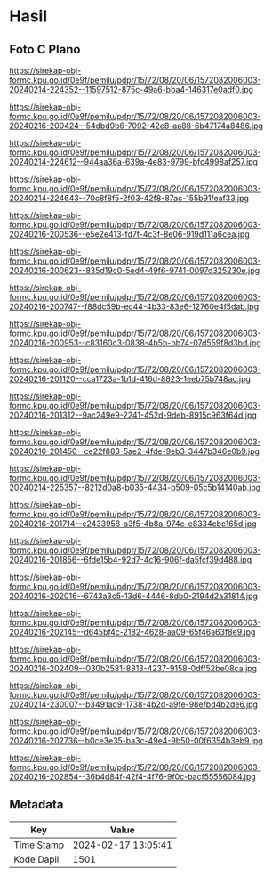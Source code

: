 # Hasil

## Foto C Plano

https://sirekap-obj-formc.kpu.go.id/0e9f/pemilu/pdpr/15/72/08/20/06/1572082006003-20240214-224352--11597512-875c-49a6-bba4-146317e0adf0.jpg

https://sirekap-obj-formc.kpu.go.id/0e9f/pemilu/pdpr/15/72/08/20/06/1572082006003-20240216-200424--54dbd9b6-7092-42e8-aa88-6b47174a8486.jpg

https://sirekap-obj-formc.kpu.go.id/0e9f/pemilu/pdpr/15/72/08/20/06/1572082006003-20240214-224612--944aa36a-639a-4e83-9799-bfc4998af257.jpg

https://sirekap-obj-formc.kpu.go.id/0e9f/pemilu/pdpr/15/72/08/20/06/1572082006003-20240214-224643--70c8f8f5-2f03-42f8-87ac-155b91feaf33.jpg

https://sirekap-obj-formc.kpu.go.id/0e9f/pemilu/pdpr/15/72/08/20/06/1572082006003-20240216-200536--e5e2e413-fd7f-4c3f-8e06-919d111a6cea.jpg

https://sirekap-obj-formc.kpu.go.id/0e9f/pemilu/pdpr/15/72/08/20/06/1572082006003-20240216-200623--835d19c0-5ed4-49f6-9741-0097d325230e.jpg

https://sirekap-obj-formc.kpu.go.id/0e9f/pemilu/pdpr/15/72/08/20/06/1572082006003-20240216-200747--f88dc59b-ec44-4b33-83e6-12760e4f5dab.jpg

https://sirekap-obj-formc.kpu.go.id/0e9f/pemilu/pdpr/15/72/08/20/06/1572082006003-20240216-200953--c83160c3-0838-4b5b-bb74-07d559f8d3bd.jpg

https://sirekap-obj-formc.kpu.go.id/0e9f/pemilu/pdpr/15/72/08/20/06/1572082006003-20240216-201120--cca1723a-1b1d-416d-8823-1eeb75b748ac.jpg

https://sirekap-obj-formc.kpu.go.id/0e9f/pemilu/pdpr/15/72/08/20/06/1572082006003-20240216-201312--9ac249e9-2241-452d-9deb-8915c963f64d.jpg

https://sirekap-obj-formc.kpu.go.id/0e9f/pemilu/pdpr/15/72/08/20/06/1572082006003-20240216-201450--ce22f883-5ae2-4fde-9eb3-3447b346e0b9.jpg

https://sirekap-obj-formc.kpu.go.id/0e9f/pemilu/pdpr/15/72/08/20/06/1572082006003-20240214-225357--8212d0a8-b035-4434-b509-05c5b14140ab.jpg

https://sirekap-obj-formc.kpu.go.id/0e9f/pemilu/pdpr/15/72/08/20/06/1572082006003-20240216-201714--c2433958-a3f5-4b8a-974c-e8334cbc165d.jpg

https://sirekap-obj-formc.kpu.go.id/0e9f/pemilu/pdpr/15/72/08/20/06/1572082006003-20240216-201856--6fde15b4-92d7-4c16-906f-da5fcf39d488.jpg

https://sirekap-obj-formc.kpu.go.id/0e9f/pemilu/pdpr/15/72/08/20/06/1572082006003-20240216-202016--6743a3c5-13d6-4446-8db0-2194d2a31814.jpg

https://sirekap-obj-formc.kpu.go.id/0e9f/pemilu/pdpr/15/72/08/20/06/1572082006003-20240216-202145--d645bf4c-2182-4628-aa09-65f46a63f8e9.jpg

https://sirekap-obj-formc.kpu.go.id/0e9f/pemilu/pdpr/15/72/08/20/06/1572082006003-20240216-202409--030b2581-8813-4237-9158-0dff52be08ca.jpg

https://sirekap-obj-formc.kpu.go.id/0e9f/pemilu/pdpr/15/72/08/20/06/1572082006003-20240214-230007--b3491ad9-1738-4b2d-a9fe-98efbd4b2de6.jpg

https://sirekap-obj-formc.kpu.go.id/0e9f/pemilu/pdpr/15/72/08/20/06/1572082006003-20240216-202736--b0ce3e35-ba3c-49e4-9b50-00f6354b3eb9.jpg

https://sirekap-obj-formc.kpu.go.id/0e9f/pemilu/pdpr/15/72/08/20/06/1572082006003-20240216-202854--36b4d84f-42f4-4f76-9f0c-bacf55556084.jpg


## Metadata

| Key        | Value               |
| ---------- | ------------------- |
| Time Stamp | 2024-02-17 13:05:41 |
| Kode Dapil | 1501                |



